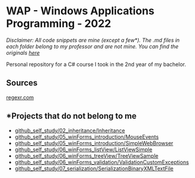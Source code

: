 # WAP - Windows Applications Programming - 2022
_Disclaimer: All code snippets are mine (except a few*). The .md files in each folder belong to my professor and are *not* mine. You can find the originals [here](https://github.com/liviucotfas/ase-windows-applications-programming)_

Personal repository for a C# course I took in the 2nd year of my bachelor.
## Sources

[regexr.com](https://regexr.com/)

## *Projects that do not belong to me
- [github_self_study/02_inheritance/Inheritance](https://github.com/andreea-burada/wap_2022/tree/main/github_self_study/02_inheritance/Inheritance)
- [github_self_study/05_winForms_introduction/MouseEvents](https://github.com/andreea-burada/wap_2022/tree/main/github_self_study/05_winForms_introduction/MouseEvents)
- [github_self_study/05_winForms_introduction/SimpleWebBrowser](https://github.com/andreea-burada/wap_2022/tree/main/github_self_study/05_winForms_introduction/SimpleWebBrowser)
- [github_self_study/06_winForms_listView/ListViewSimple](https://github.com/andreea-burada/wap_2022/tree/main/github_self_study/06_winForms_listView/ListViewSample)
- [github_self_study/06_winForms_treeView/TreeViewSample](https://github.com/andreea-burada/wap_2022/tree/main/github_self_study/06_winForms_treeView/TreeViewSample)
- [github_self_study/06_winForms_validation/ValidationCustomExceptions](https://github.com/andreea-burada/wap_2022/tree/main/github_self_study/06_winForms_validation/ValidationCustomExceptions)
- [github_self_study/07_serialization/SerializationBinaryXMLTextFile](https://github.com/andreea-burada/wap_2022/tree/main/github_self_study/07_serialization/SerializationBinaryXMLTextFile)
